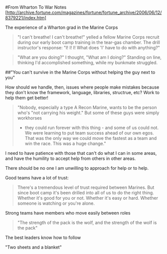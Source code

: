 #From Wharton To War Notes
[http://archive.fortune.com/magazines/fortune/fortune_archive/2006/06/12/8379221/index.htm]

The experience of a Wharton grad in the Marine Corps

> "I can't breathe! I can't breathe!" yelled a fellow Marine Corps recruit
> during our early boot camp training in the tear-gas chamber. The drill
> instructor's response: "I! I! I! What does 'I' have to do with anything?"

> "What are you doing?" I thought, "What am I doing?" Standing on line,
> thinking I'd accomplished something, while my bunkmate struggled.

##"You can't survive in the Marine Corps without helping the guy next to you"

How should we handle, then, issues where people make mistakes because they
don't know the framework, language, libraries, structrue, etc? Work to help
them get better!

> "Nobody, especially a type A Recon Marine, wants to be the person who's
> "not carrying his weight." But some of these guys were simply workhorses
> - they could run forever with this thing - and some of us could not. We
> were learning to put team success ahead of our own egos. That was the only
> way we could move the fastest as a team and win the race. This was a huge change."

I need to have patience with those that can't do what I can in some areas,
and have the humility to accept help from others in other areas.

There should be no one I am unwilling to approach for help or to help.

Good teams have a lot of trust:

> There's a tremendous level of trust required between Marines. But since boot
> camp it's been drilled into all of us to do the right thing. Whether it's good
> for you or not. Whether it's easy or hard. Whether someone is watching or you're alone.

Strong teams have members who move easily between roles

> "The strength of the pack is the wolf, and the strength of the wolf is the pack"

The best leaders know how to follow

"Two sheets and a blanket"
